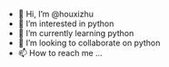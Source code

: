- 👋 Hi, I’m @houxizhu
- 👀 I’m interested in python
- 🌱 I’m currently learning python
- 💞️ I’m looking to collaborate on python
- 📫 How to reach me ...

<!---
houxizhu/houxizhu is a ✨ special ✨ repository because its `README.md` (this file) appears on your GitHub profile.
You can click the Preview link to take a look at your changes.
--->
